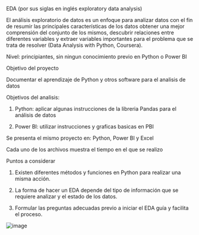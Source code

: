 EDA (por sus siglas en inglés exploratory data analysis)


El análisis exploratorio de datos es un enfoque para analizar datos con el fin de resumir las principales características de los datos obtener una mejor comprensión del conjunto de los mismos, descubrir relaciones entre diferentes variables y extraer variables importantes para el problema que se trata de resolver (Data Analysis with Python, Coursera). 



Nivel: principiantes, sin ningun conocimiento previo en Python o Power BI

Objetivo del proyecto

  Documentar el aprendizaje de Python y otros software para el analisis de datos 

Objetivos del analisis: 

1. Python: aplicar algunas instrucciones de la libreria Pandas para el análisis de datos

2. Power BI: utilizar instrucciones y graficas basicas en PBI 



Se presenta el mismo proyecto en: Python, Power BI y Excel

Cada uno de los archivos muestra el tiempo en el que se realizo


Puntos a considerar

1. Existen diferentes métodos y funciones en Python para realizar una misma acción.

2. La forma de hacer un EDA depende del tipo de información que se requiere analizar y el estado de los datos.

3. Formular las preguntas adecuadas previo a iniciar el EDA guía y facilita el proceso.











![image](https://user-images.githubusercontent.com/82233779/171176588-8a27e1c7-b670-4f20-b294-722ed95711bb.png)





